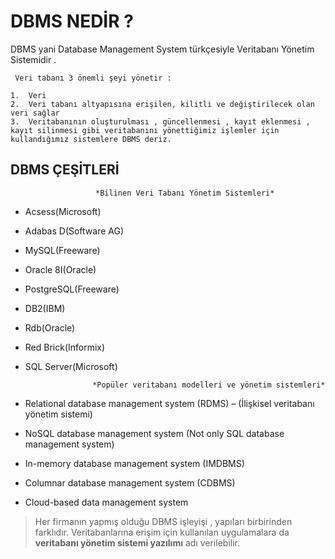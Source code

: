 # DBMS NEDİR ?



DBMS yani Database Management System türkçesiyle Veritabanı Yönetim Sistemidir . 
     
     Veri tabanı 3 önemli şeyi yönetir :
    
    1.  Veri
    2.  Veri tabanı altyapısına erişilen, kilitli ve değiştirilecek olan veri sağlar
    3.  Veritabanının oluşturulması , güncellenmesi , kayıt eklenmesi , kayıt silinmesi gibi veritabanını yönettiğimiz işlemler için kullandığımız sistemlere DBMS deriz.

    

## DBMS ÇEŞİTLERİ
					   *Bilinen Veri Tabanı Yönetim Sistemleri*

  

 - Acsess(Microsoft)
   
  - Adabas D(Software AG)
   
  -  MySQL(Freeware)
   
  -  Oracle 8I(Oracle)
   
  - PostgreSQL(Freeware)
   
   - DB2(IBM)
   
   - Rdb(Oracle)
   
   - Red Brick(Informix)
   
   - SQL Server(Microsoft)

  



					    *Popüler veritabanı modelleri ve yönetim sistemleri*

-   Relational database management system (RDMS) – (İlişkisel veritabanı yönetim sistemi)
-   NoSQL database management system (Not only SQL database management system)
-   In-memory database management system (IMDBMS)
-   Columnar database management system (CDBMS)
-   Cloud-based data management system

  

  

> Her firmanın yapmış olduğu DBMS işleyişi , yapıları birbirinden
> farklıdır. Veritabanlarına erişim için kullanılan uygulamalara da
> **veritabanı yönetim sistemi yazılımı** adı verilebilir.

  



  
<!--stackedit_data:
eyJoaXN0b3J5IjpbLTE4MDE1OTcxNDNdfQ==
-->
